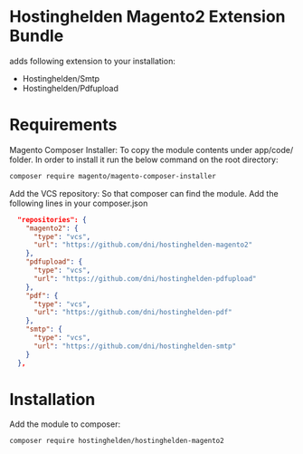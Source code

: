 # Hostinghelden Magento2 Extension Bundle

adds following extension to your installation:

* Hostinghelden/Smtp
* Hostinghelden/Pdfupload

# Requirements

Magento Composer Installer: To copy the module contents under app/code/ folder. In order to install it run the below command on the root directory:

```sh
composer require magento/magento-composer-installer
```

Add the VCS repository: So that composer can find the module. Add the following lines in your composer.json

```json
  "repositories": {
    "magento2": {
      "type": "vcs",
      "url": "https://github.com/dni/hostinghelden-magento2"
    },
    "pdfupload": {
      "type": "vcs",
      "url": "https://github.com/dni/hostinghelden-pdfupload"
    },
    "pdf": {
      "type": "vcs",
      "url": "https://github.com/dni/hostinghelden-pdf"
    },
    "smtp": {
      "type": "vcs",
      "url": "https://github.com/dni/hostinghelden-smtp"
    }
  },
```

# Installation

Add the module to composer:

```sh
composer require hostinghelden/hostinghelden-magento2
```
